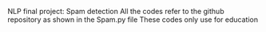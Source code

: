 NLP final project: Spam detection
All the codes refer to the github repository as shown in the Spam.py file
These codes only use for education
